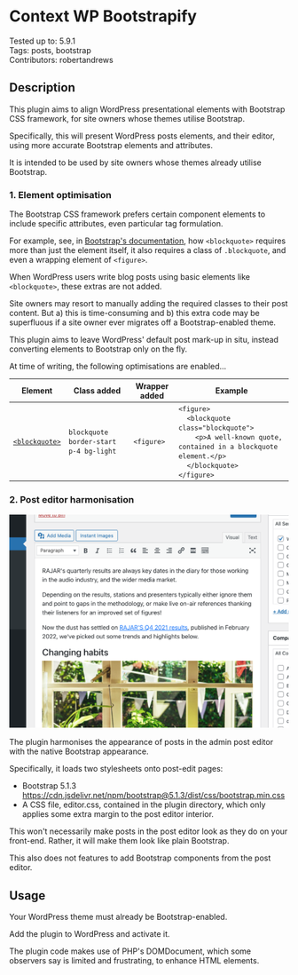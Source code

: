 # Context WP Bootstrapify

Tested up to: 5.9.1  
Tags: posts, bootstrap  
Contributors: robertandrews  

## Description

This plugin aims to align WordPress presentational elements with Bootstrap CSS framework, for site owners whose themes utilise Bootstrap.

Specifically, this will present WordPress posts elements, and their editor, using more accurate Bootstrap elements and attributes.

It is intended to be used by site owners whose themes already utilise Bootstrap.

### 1. Element optimisation

The Bootstrap CSS framework prefers certain component elements to include specific attributes, even particular tag formulation.

For example, see, in [Bootstrap's documentation](https://getbootstrap.com/docs/5.0/content/typography/#blockquotes), how `<blockquote>` requires more than just the element itself, it also requires a class of `.blockquote`, and even a wrapping element of `<figure>`.

When WordPress users write blog posts using basic elements like `<blockquote>`, these extras are not added.

Site owners may resort to manually adding the required classes to their post content. But a) this is time-consuming and b) this extra code may be superfluous if a site owner ever migrates off a Bootstrap-enabled theme.

This plugin aims to leave WordPress' default post mark-up in situ, instead converting elements to Bootstrap only on the fly.

At time of writing, the following optimisations are enabled...

| Element      | Class added | Wrapper added | Example |
| ----------- | ----------- | ----------- | ----------- |
| [`<blockquote>`](https://getbootstrap.com/docs/5.0/content/typography/#blockquotes) | `blockquote border-start p-4 bg-light`    |  `<figure>`  | `<figure>`<br>&nbsp;&nbsp;&nbsp;&nbsp;`<blockquote class="blockquote">`<br>&nbsp;&nbsp;&nbsp;&nbsp;&nbsp;&nbsp;&nbsp;&nbsp;`<p>A well-known quote, contained in a blockquote element.</p>`<br>&nbsp;&nbsp;&nbsp;&nbsp;`</blockquote>`<br>`</figure>` |

### 2. Post editor harmonisation

![Plugin screenshot](screenshot.png)

The plugin harmonises the appearance of posts in the admin post editor with the native Bootstrap appearance.

Specifically, it loads two stylesheets onto post-edit pages:

* Bootstrap 5.1.3 https://cdn.jsdelivr.net/npm/bootstrap@5.1.3/dist/css/bootstrap.min.css
* A CSS file, editor.css, contained in the plugin directory, which only applies some extra margin to the post editor interior.

This won't necessarily make posts in the post editor look as they do on your front-end. Rather, it will make them look like plain Bootstrap.

This also does not features to add Bootstrap components from the post editor.

## Usage

Your WordPress theme must already be Bootstrap-enabled.

Add the plugin to WordPress and activate it.

The plugin code makes use of PHP's DOMDocument, which some observers say is limited and frustrating, to enhance HTML elements.
